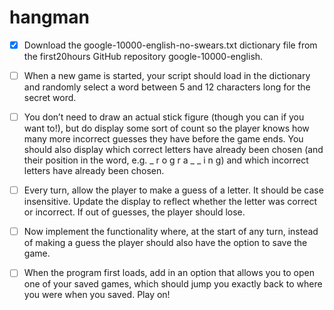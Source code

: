 # hangman

- [x] Download the google-10000-english-no-swears.txt dictionary file from the first20hours GitHub repository google-10000-english.

- [ ] When a new game is started, your script should load in the dictionary and randomly select a word between 5 and 12 characters long for the secret word.

- [ ] You don’t need to draw an actual stick figure (though you can if you want to!), but do display some sort of count so the player knows how many more     incorrect guesses they have before the game ends. You should also display which correct letters have already been chosen (and their position in the word, e.g. _ r o g r a _ _ i n g) and which incorrect letters have already been chosen.

- [ ] Every turn, allow the player to make a guess of a letter. It should be case insensitive. Update the display to reflect whether the letter was correct or incorrect. If out of guesses, the player should lose.

- [ ] Now implement the functionality where, at the start of any turn, instead of making a guess the player should also have the option to save the game. 

- [ ] When the program first loads, add in an option that allows you to open one of your saved games, which should jump you exactly back to where you were when you saved. Play on!